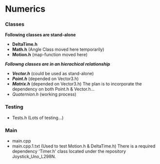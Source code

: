 # Numerics

</hr>

### Classes

**Following classes are stand-alone**
- **DeltaTime.h**
- **Math.h**           (Angle Class moved here temporarily)
- **Motion.h**         (map-function moved here)

***Followng classes are in an hierachical relationship***
+ ***Vector.h***      (could be used as stand-alone)
+ ***Point.h***       (depended on Vector3.h)
+ ***Matrix.h***      (depended on Vector3.h) The plan is to incorporate the dependency on both Point.h & Vector.h...
+ *Quaternion.h*        (working process)

### Testing

- Tests.h            (Lots of testing...)

</hr>

### Main

- main.cpp
- main.cpp.1.txt      (Used to test Motion.h & DeltaTime.h) There is a required dependency 'Timer.h' class located under the repository Joystick_Uno_L298N.
